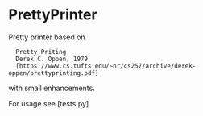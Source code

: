 # PrettyPrinter
Pretty printer based on
```
  Pretty Priting
  Derek C. Oppen, 1979
  [https://www.cs.tufts.edu/~nr/cs257/archive/derek-oppen/prettyprinting.pdf]
```

with small enhancements.

  For usage see [tests.py]
